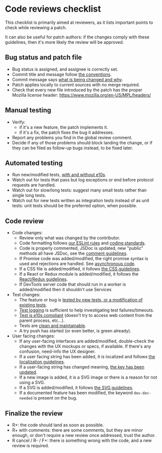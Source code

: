 # Code reviews checklist

This checklist is primarily aimed at reviewers, as it lists important points to check while reviewing a patch.

It can also be useful for patch authors: if the changes comply with these guidelines, then it's more likely the review will be approved.

## Bug status and patch file

* Bug status is assigned, and assignee is correctly set.
* Commit title and message follow [the conventions](https://firefox-source-docs.mozilla.org/mobile/android/geckoview/contributor/contributing-to-mc.html).
* Commit message says [what is being changed and why](http://mozilla-version-control-tools.readthedocs.org/en/latest/mozreview/commits.html#write-detailed-commit-messages).
* Patch applies locally to current sources with no merge required.
* Check that every new file introduced by the patch has the proper Mozilla license header: https://www.mozilla.org/en-US/MPL/headers/

## Manual testing

* Verify:
  * if it's a new feature, the patch implements it.
  * if it's a fix, the patch fixes the bug it addresses.
* Report any problems you find in the global review comment.
* Decide if any of those problems should block landing the change, or if they can be filed as follow-up bugs instead, to be fixed later.

## Automated testing

* Run new/modified tests, [with and without e10s](../tests/writing-tests.md#electrolysis).
* Watch out for tests that pass but log exceptions or end before protocol requests are handled.
* Watch out for slow/long tests: suggest many small tests rather than single long tests.
* Watch out for new tests written as integration tests instead of as unit tests: unit tests should be the preferred option, when possible.

## Code review

* Code changes:
  * Review only what was changed by the contributor.
  * Code formatting follows [our ESLint rules](eslint.md) and [coding standards](./coding-standards.md).
  * Code is properly commented, JSDoc is updated, new "public" methods all have JSDoc, see the [comment guidelines](./javascript.md#comments).
  * If Promise code was added/modified, the right promise syntax is used and rejections are handled. See [asynchronous code](./javascript.md#asynchronous-code).
  * If a CSS file is added/modified, it follows [the CSS guidelines](./css.md).
  * If a React or Redux module is added/modified, it follows the [React/Redux guidelines](./javascript.md#react--redux).
  * If DevTools server code that should run in a worker is added/modified then it shouldn't use Services
* Test changes:
  * The feature or bug is [tested by new tests, or a modification of existing tests](../tests/writing-tests.md).
  * [Test logging](../tests/writing-tests.md#logs-and-comments) is sufficient to help investigating test failures/timeouts.
  * [Test is e10s compliant](../tests/writing-tests.md#e10s-electrolysis) (doesn't try to access web content from the parent process, etc…).
  * Tests are [clean and maintainable](../tests/writing-tests.md#writing-clean-maintainable-test-code).
  * A try push has started (or even better, is green already).
* User facing changes:
  * If any user-facing interfaces are added/modified, double-check the changes with the UX mockups or specs, if available. If there's any confusion, need-info the UX designer.<!--TODO this needs updating with the new process-->
  * If a user facing string has been added, it is localized and follows [the localization guidelines](../files/adding-files.html#localization-l10n).
  * If a user-facing string has changed meaning, [the key has been updated](https://mozilla-l10n.github.io/documentation/localization/making_string_changes.html).
  * If a new image is added, it is a SVG image or there is a reason for not using a SVG.
  * If a SVG is added/modified, it follows [the SVG guidelines](../frontend/svgs.md).
  * If a documented feature has been modified, the keyword `dev-doc-needed` is present on the bug.

## Finalize the review

* R+: the code should land as soon as possible.
* R+ with comments: there are some comments, but they are minor enough, or don't require a new review once addressed, trust the author.
* R cancel / R- / F+: there is something wrong with the code, and a new review is required.

